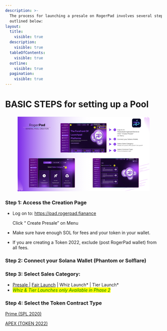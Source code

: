 ```yaml
---
description: >-
  The process for launching a presale on RogerPad involves several steps, as
  outlined below:
layout:
  title:
    visible: true
  description:
    visible: true
  tableOfContents:
    visible: true
  outline:
    visible: true
  pagination:
    visible: true
---
```


# BASIC STEPS for setting up a Pool

###

<figure><img src="../../../../.gitbook/assets/6 (1).png" alt=""><figcaption></figcaption></figure>

### Step 1:    Access the Creation Page

*   Log on to:   https://pad.rogerpad.fianance

    Click “ Create Presale”   on Menu
* Make sure have enough SOL for fees and your token in your wallet.
* If you are creating a Token 2022, exclude (post RogerPad wallet) from all fees.

&#x20;

### Step 2:   Connect your Solana Wallet (Phantom or Solflare)

### Step 3:    Select Sales Category:

* &#x20;[Presale ](../../../../solana-chain/solana-chain/roger-pad-details/sales-categories/presale.md)| [Fair Launch](../../../../solana-chain/solana-chain/roger-pad-details/sales-categories/fair-launch.md) | Whiz Launch\* | Tier Launch\*
* _<mark style="color:green;">Whiz & Tier Launches only Available in Phase 2</mark>_

### Step 4:   Select the Token Contract Type

[            Prime (SPL 2020)](../../../../solana-chain/solana-chain/roger-pad-details/rogerpads-components/rogergenesis/contract-types.md)

&#x20;          [ APEX (TOKEN 2022)](../../../../roger-solana-genesis/roger-solana-genesis/type-of-contracts/)
